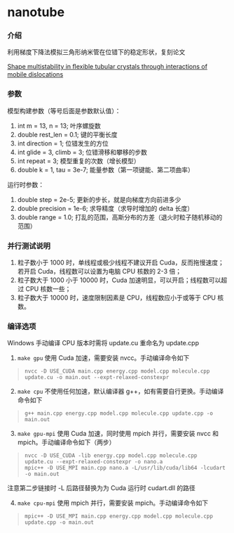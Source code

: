 # nanotube

### 介绍
利用梯度下降法模拟三角形纳米管在位错下的稳定形状，复刻论文

[Shape multistability in ﬂexible tubular crystals through interactions of mobile dislocations](https://www.pnas.org/doi/pdf/10.1073/pnas.2115423119)

### 参数
模型构建参数（等号后面是参数默认值）：
1. int m = 13, n = 13;         叶序螺旋数
2. double rest_len = 0.1;      键的平衡长度
3. int direction = 1;          位错发生的方位
4. int glide = 3, climb = 3;   位错滑移和攀移的步数
5. int repeat = 3;             模型重复的次数（增长模型）
6. double k = 1, tau = 3e-7;   能量参数（第一项键能、第二项曲率）

运行时参数：
1. double step = 2e-5;         更新的步长，就是向梯度方向前进多少
2. double precision = 1e-6;    求导精度（求导时增加的 delta 长度）
3. double range = 1.0;         打乱的范围，高斯分布的方差（退火时粒子随机移动的范围）

### 并行测试说明
1. 粒子数小于 1000 时，单线程或极少线程不建议开启 Cuda，反而拖慢速度；若开启 Cuda，线程数可以设置为电脑 CPU 核数的 2-3 倍；
2. 粒子数大于 1000 小于 10000 时，Cuda 加速明显，可以开启；线程数可以超过 CPU 核数一些；
3. 粒子数大于 10000 时，速度限制因素是 CPU，线程数应小于或等于 CPU 核数。

### 编译选项
Windows 手动编译 CPU 版本时需将 update.cu 重命名为 update.cpp

1. `make gpu` 使用 Cuda 加速，需要安装 nvcc。手动编译命令如下
> `nvcc -D USE_CUDA main.cpp energy.cpp model.cpp molecule.cpp update.cu -o main.out --expt-relaxed-constexpr`

2. `make cpu` 不使用任何加速，默认编译器 g++，如有需要自行更换。手动编译命令如下
> `g++ main.cpp energy.cpp model.cpp molecule.cpp update.cpp -o main.out`

3. `make gpu-mpi` 使用 Cuda 加速，同时使用 mpich 并行，需要安装 nvcc 和 mpich。手动编译命令如下（两步）
> `nvcc -D USE_CUDA -lib energy.cpp model.cpp molecule.cpp update.cu --expt-relaxed-constexpr -o nano.a`  
> `mpic++ -D USE_MPI main.cpp nano.a -L/usr/lib/cuda/lib64 -lcudart -o main.out`

注意第二步链接时 -L 后路径替换为为 Cuda 运行时 cudart.dll 的路径

4. `make cpu-mpi` 使用 mpich 并行，需要安装 mpich。手动编译命令如下
> `mpic++ -D USE_MPI main.cpp energy.cpp model.cpp molecule.cpp update.cpp -o main.out`
